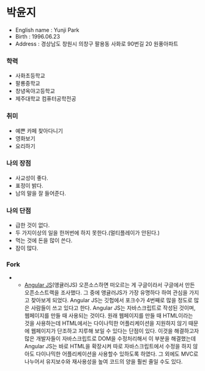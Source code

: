 # 박윤지

- English name : Yunji Park
- Birth : 1996.06.23
- Address : 경상남도 창원시 의창구 팔용동 사화로 90번길 20 원풍아파트

### 학력

- 사화초등학교
- 팔룡중학교
- 창녕옥야고등학교
- 제주대학교 컴퓨터공학전공

### 취미

- 예쁜 카페 찾아다니기
- 영화보기
- 요리하기

### 나의 장점

- 사교성이 좋다.
- 표정이 밝다.
- 남의 말을 잘 들어준다.

### 나의 단점

- 급한 것이 없다.
- 두 가지이상의 일을 한꺼번에 하지 못한다.(멀티플레이가 안된다.)
- 먹는 것에 돈을 많이 쓴다.
- 잠이 많다.

### Fork

- * [Angular JS](https://github.com/yunjipark0623/angular.js)(앵귤러JS)
오픈소스하면 떠오르는 게 구글이라서 구글에서 만든 오픈소스트랙을 조사했다. 그 중에 앵귤러JS가 가장 유명하다 하여 관심을 가지고 찾아보게 되었다. Angular JS는 깃헙에서 포크수가 4번째로 많을 정도로 많은 사람들이 쓰고 있다고 한다. Angular JS는 자바스크립트로 작성된 것이며, 웹페이지를 만들 때 사용되는 것이다. 원래 웹페이지를 만들 때 HTML이라는 것을 사용하는데 HTML에서는 다이나믹한 어플리케이션을 지원하지 않기 때문에 웹페이지가 단조하고 지루해 보일 수 있다는 단점이 있다. 이것을 해결하고자 많은 개발자들이 자바스크립트로 DOM을 수정처리해서 이 부분을 해결했는데 Angular JS는 바로 HTML을 확장시켜 따로 자바스크립트에서 수정을 하지 않아도 다이나믹한 어플리케이션을 사용할수 있하도록 하였다. 그 외에도 MVC로 나누어서 유지보수와 재사용성을 높여 코드의 양을 훨씬 줄일 수도 있다. 



